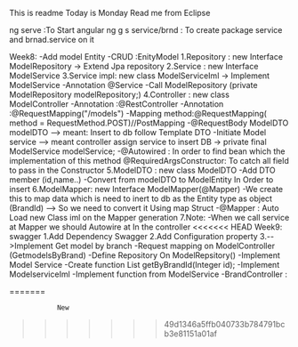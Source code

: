 This is readme
Today is Monday
Read me from Eclipse


ng serve :To Start angular
ng g s service/brnd : To create package service and brnad.service on it 

Week8: 
	-Add model Entity
		-CRUD :EnityModel 
			1.Repository : new Interface ModelRepository -> Extend Jpa repository
			2.Service : new Interface ModelService
			3.Service impl: new class ModelServiceIml -> Implement ModelService
				-Annotation @Service 
				-Call ModelRepository (private ModelRepository modelRepository;)
			4.Controller : new class ModelController
				-Annotation :@RestController
				-Annotation :@RequestMapping("/models")
				-Mapping method:@RequestMapping( method = RequestMethod.POST)//PostMapping
				-@RequestBody ModelDTO modelDTO --> meant: Insert to db follow Template DTO
				-Initiate Model service --> meant controller assign service to insert DB 
					->	private final ModelService modelService;
				-@Autowired : In order to find bean which the implementation of this method
				@RequiredArgsConstructor: To catch all field to pass in the Constructor 
			5.ModelDTO : new class ModelDTO 
				-Add DTO member (id,name..)
				-Convert from modelDTO to ModelEntity In Order to insert 
			6.ModelMapper: new Interface ModelMapper(@Mapper)
				-We create this to map data which is need to inert to db as the Entity type 
				as object (BrandId) --> So we need to convert it Using map Struct
				-@Mapper : Auto Load new Class iml on the Mapper generation 
			7.Note:
				-When we call service at Mapper we should Autowire at In the controller
<<<<<<< HEAD
Week9: swagger 
	1.Add Dependency Swagger 
	2.Add Configuration property 
	3.-->Implement Get model by branch 
		-Request mapping on ModelController (GetmodelsByBrand)
		-Define Repository On ModelRepsitory()
		-Implement Model Service 
			-Create function List<Model> getByBrandId(Integer id);
		-Implement ModelserviceIml
			-Implement function from ModelService 
		-BrandController :
		
			
=======
				
				New
				
>>>>>>> 49d1346a5ffb040733b784791bcb3e81151a01af
			
